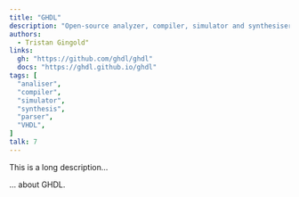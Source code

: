 ```yaml
---
title: "GHDL"
description: "Open-source analyzer, compiler, simulator and synthesiser for VHDL"
authors:
  - Tristan Gingold"
links:
  gh: "https://github.com/ghdl/ghdl"
  docs: "https://ghdl.github.io/ghdl"
tags: [
  "analiser",
  "compiler",
  "simulator",
  "synthesis",
  "parser",
  "VHDL",
]
talk: 7
---
```


This is a long description...
<!--more-->
... about GHDL.
